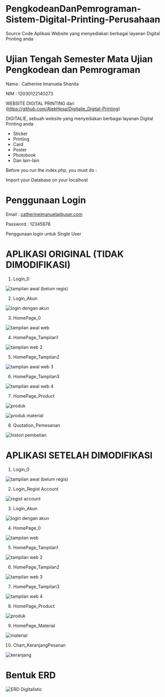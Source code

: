 # PengkodeanDanPemrograman-Sistem-Digital-Printing-Perusahaan
Source Code Aplikasi Website yang menyediakan berbagai layanan Digital Printing anda
# Ujian Tengah Semester Mata Ujian Pengkodean dan Pemrograman
Nama   : Catherine Imanuela Shanita


NIM    : 12030122140273


WEBSITE DIGITAL PRINTING dari (https://github.com/AlekHesa/Digitalie_Digital-Printing)

DIGITALIE, sebuah website yang menyediakan berbagai layanan Digital Printing anda

* Sticker
* Printing
* Card
* Poster
* Photobook
* Dan lain-lain

  
Before you run the index.php, you must do :

Import your Database on your localhost
# Penggunaan Login
Email    : catherineimanuela@user.com

Password : 12345678

Penggunaan login untuk Single User

# APLIKASI ORIGINAL (TIDAK DIMODIFIKASI)
1. Login_0

![tampilan awal (belum regis)](https://github.com/CatherineImanuelaShanita/PengkodeanDanPemrograman-Sistem-Digital-Printing-Perusahaan/assets/167211624/0b4bfccc-3174-4eea-aa21-12193a221a08)

2. Login_Akun

![login dengan akun](https://github.com/CatherineImanuelaShanita/PengkodeanDanPemrograman-Sistem-Digital-Printing-Perusahaan/assets/167211624/04fa5f2b-2fb2-4810-b66b-569e237d8652)

3. HomePage_0

![tampilan awal web](https://github.com/CatherineImanuelaShanita/PengkodeanDanPemrograman-Sistem-Digital-Printing-Perusahaan/assets/167211624/41e57b3e-6940-4d9c-8294-1d3ae7b95a99)

4. HomePage_Tampilan1

![tampilan web 2](https://github.com/CatherineImanuelaShanita/PengkodeanDanPemrograman-Sistem-Digital-Printing-Perusahaan/assets/167211624/93452a2f-3e8e-461b-b838-e2f3571af698)

5. HomePage_Tampilan2

![tampilan awal web 3](https://github.com/CatherineImanuelaShanita/PengkodeanDanPemrograman-Sistem-Digital-Printing-Perusahaan/assets/167211624/b0544412-788b-47a3-975b-3a948a084549)

6. HomePage_Tampilan3

![tampilan awal web 4](https://github.com/CatherineImanuelaShanita/PengkodeanDanPemrograman-Sistem-Digital-Printing-Perusahaan/assets/167211624/70285abb-085f-463b-ba02-6a2e2af52991)

7. HomePage_Product

![produk](https://github.com/CatherineImanuelaShanita/PengkodeanDanPemrograman-Sistem-Digital-Printing-Perusahaan/assets/167211624/0afd9b25-f9db-4fac-b618-d224a924b84e)

![produk   material](https://github.com/CatherineImanuelaShanita/PengkodeanDanPemrograman-Sistem-Digital-Printing-Perusahaan/assets/167211624/655219f7-1783-4029-a04d-b79900ebff8d)

8. Quotation_Pemesanan

![histori pembelian](https://github.com/CatherineImanuelaShanita/PengkodeanDanPemrograman-Sistem-Digital-Printing-Perusahaan/assets/167211624/0ced0f82-4ed9-4112-a008-83cd2d89c3cd)

# APLIKASI SETELAH DIMODIFIKASI
1. Login_0

![tampilan awal (belum regis)](https://github.com/CatherineImanuelaShanita/PengkodeanDanPemrograman-Sistem-Digital-Printing-Perusahaan/assets/167211624/503af520-c214-407b-b62b-e8fd1cd85b27)

2. Login_Regist Account

![regist account](https://github.com/CatherineImanuelaShanita/PengkodeanDanPemrograman-Sistem-Digital-Printing-Perusahaan/assets/167211624/a1ecaa2f-ab18-4530-9954-0373e0e3a004)

3. Login_Akun

![login dengan akun](https://github.com/CatherineImanuelaShanita/PengkodeanDanPemrograman-Sistem-Digital-Printing-Perusahaan/assets/167211624/b58dec5e-b4e2-4c23-a0cf-bed9511fad5e)

4. HomePage_0

![tampilan web](https://github.com/CatherineImanuelaShanita/PengkodeanDanPemrograman-Sistem-Digital-Printing-Perusahaan/assets/167211624/0306e2f6-2545-4b36-95e1-fa2a92cae9ff)

5. HomePage_Tampilan1

![tampilan web 2](https://github.com/CatherineImanuelaShanita/PengkodeanDanPemrograman-Sistem-Digital-Printing-Perusahaan/assets/167211624/f81f3f0a-4712-4624-98ef-9418cc6f9af3)

6. HomePage_Tampilan2

![tampilan web 3](https://github.com/CatherineImanuelaShanita/PengkodeanDanPemrograman-Sistem-Digital-Printing-Perusahaan/assets/167211624/2bff3364-33bc-46f7-963f-2cc7e6f1596e)

7. HomePage_Tampilan3

![tampilan web 4](https://github.com/CatherineImanuelaShanita/PengkodeanDanPemrograman-Sistem-Digital-Printing-Perusahaan/assets/167211624/9c98f6ce-530c-4369-9555-1c57cc5aa510)

8. HomePage_Product

![produk](https://github.com/CatherineImanuelaShanita/PengkodeanDanPemrograman-Sistem-Digital-Printing-Perusahaan/assets/167211624/515b67ae-282e-4d3e-8834-9dc3a12a3dae)

9. HomePage_Material

![material](https://github.com/CatherineImanuelaShanita/PengkodeanDanPemrograman-Sistem-Digital-Printing-Perusahaan/assets/167211624/623a1ba5-8493-4929-9852-767140dceffe)

10. Chart_KeranjangPesanan

![keranjang](https://github.com/CatherineImanuelaShanita/PengkodeanDanPemrograman-Sistem-Digital-Printing-Perusahaan/assets/167211624/61163200-34ff-4e2b-baae-8f51bfac2bca)


# Bentuk ERD

![ERD Digitalistic](https://github.com/CatherineImanuelaShanita/PengkodeanDanPemrograman-Sistem-Digital-Printing-Perusahaan/assets/167211624/d8c1d923-0759-4ac1-a8ee-084a3c6b633b)


